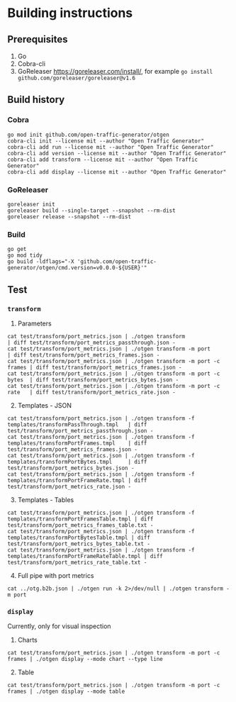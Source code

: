 # Building instructions

## Prerequisites

1. Go
2. Cobra-cli
3. GoReleaser https://goreleaser.com/install/, for example `go install github.com/goreleaser/goreleaser@v1.6`

## Build history

### Cobra

```Shell
go mod init github.com/open-traffic-generator/otgen
cobra-cli init --license mit --author "Open Traffic Generator"
cobra-cli add run --license mit --author "Open Traffic Generator"
cobra-cli add version --license mit --author "Open Traffic Generator"
cobra-cli add transform --license mit --author "Open Traffic Generator"
cobra-cli add display --license mit --author "Open Traffic Generator"
````

### GoReleaser

```Shell
goreleaser init
goreleaser build --single-target --snapshot --rm-dist
goreleaser release --snapshot --rm-dist
````

### Build

```Shell
go get
go mod tidy
go build -ldflags="-X 'github.com/open-traffic-generator/otgen/cmd.version=v0.0.0-${USER}'"
````


## Test

### `transform`

1. Parameters

```Shell
cat test/transform/port_metrics.json | ./otgen transform                   | diff test/transform/port_metrics_passthrough.json -
cat test/transform/port_metrics.json | ./otgen transform -m port           | diff test/transform/port_metrics_frames.json -
cat test/transform/port_metrics.json | ./otgen transform -m port -c frames | diff test/transform/port_metrics_frames.json -
cat test/transform/port_metrics.json | ./otgen transform -m port -c bytes  | diff test/transform/port_metrics_bytes.json -
cat test/transform/port_metrics.json | ./otgen transform -m port -c rate   | diff test/transform/port_metrics_rate.json -
````

2. Templates - JSON

```Shell
cat test/transform/port_metrics.json | ./otgen transform -f templates/transformPassThrough.tmpl   | diff test/transform/port_metrics_passthrough.json -
cat test/transform/port_metrics.json | ./otgen transform -f templates/transformPortFrames.tmpl    | diff test/transform/port_metrics_frames.json -
cat test/transform/port_metrics.json | ./otgen transform -f templates/transformPortBytes.tmpl     | diff test/transform/port_metrics_bytes.json -
cat test/transform/port_metrics.json | ./otgen transform -f templates/transformPortFrameRate.tmpl | diff test/transform/port_metrics_rate.json -
````

3. Templates - Tables

```Shell
cat test/transform/port_metrics.json | ./otgen transform -f templates/transformPortFramesTable.tmpl | diff test/transform/port_metrics_frames_table.txt -
cat test/transform/port_metrics.json | ./otgen transform -f templates/transformPortBytesTable.tmpl | diff test/transform/port_metrics_bytes_table.txt -
cat test/transform/port_metrics.json | ./otgen transform -f templates/transformPortFrameRateTable.tmpl | diff test/transform/port_metrics_rate_table.txt -
````

4. Full pipe with port metrics

```Shell
cat ../otg.b2b.json | ./otgen run -k 2>/dev/null | ./otgen transform -m port
````

### `display`

Currently, only for visual inspection

1. Charts

```Shell
cat test/transform/port_metrics.json | ./otgen transform -m port -c frames | ./otgen display --mode chart --type line
````

2. Table

```Shell
cat test/transform/port_metrics.json | ./otgen transform -m port -c frames | ./otgen display --mode table
````